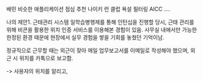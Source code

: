 배민 비슷한 애플리케이션
점심 추천 
나이키 런 클럽
욕설 필터링
AICC
....


나의 제안1.
근태관리 시스템
일학습병행제를 통해 인턴십을 진행할 당시, 근태 관리를 위해 비콘을 활용한 위치 인증 서비스를 이용해본 경험이 있음. 사무실 내에서만 가능한 한정된 환경 때문에 현장에서 실무 경험을 쌓을 기회를 놓쳤던 기억이남.  
  
정규직으로 근무할 때는 외근이 잦아 매일 업무보고서를 이메일로 작성해야 했으며, 외근 시 위치를 카톡으로 보고함.

-> 사용자의 위치를 알리고, 


